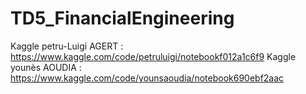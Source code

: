 # TD5_FinancialEngineering
Kaggle petru-Luigi AGERT : https://www.kaggle.com/code/petruluigi/notebookf012a1c6f9
Kaggle younès AOUDIA : https://www.kaggle.com/code/younsaoudia/notebook690ebf2aac
